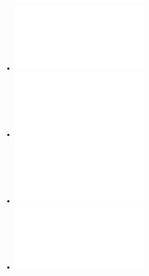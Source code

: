 - ![附件1-考生须知.pdf](../assets/附件1-考生须知_1749521771967_0.pdf)
- ![附件3-考场信息自助查询指南.pdf](../assets/附件3-考场信息自助查询指南_1749521749128_0.pdf)
- ![附件2-答题卡填写说明.pdf](../assets/附件2-答题卡填写说明_1749521733615_0.pdf)
- ![答题卡-仅供参考.pdf](../assets/答题卡-仅供参考_1749521739533_0.pdf)